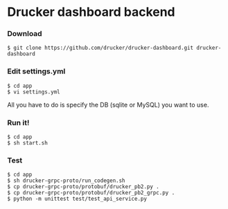 # Drucker dashboard backend
### Download
```
$ git clone https://github.com/drucker/drucker-dashboard.git drucker-dashboard
```

### Edit settings.yml
```
$ cd app
$ vi settings.yml
```

All you have to do is specify the DB (sqlite or MySQL) you want to use.

### Run it!
```
$ cd app
$ sh start.sh
```

### Test
```
$ cd app
$ sh drucker-grpc-proto/run_codegen.sh
$ cp drucker-grpc-proto/protobuf/drucker_pb2.py .
$ cp drucker-grpc-proto/protobuf/drucker_pb2_grpc.py .
$ python -m unittest test/test_api_service.py
```
